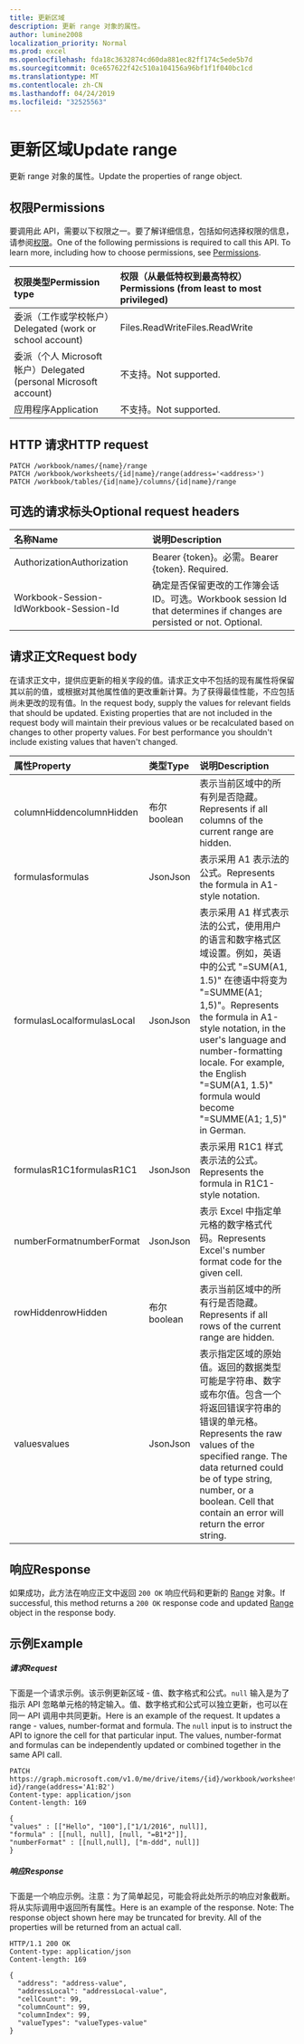 ```yaml
---
title: 更新区域
description: 更新 range 对象的属性。
author: lumine2008
localization_priority: Normal
ms.prod: excel
ms.openlocfilehash: fda18c3632874cd60da881ec82ff174c5ede5b7d
ms.sourcegitcommit: 0ce657622f42c510a104156a96bf1f1f040bc1cd
ms.translationtype: MT
ms.contentlocale: zh-CN
ms.lasthandoff: 04/24/2019
ms.locfileid: "32525563"
---
```

# <a name="update-range"></a><span data-ttu-id="25c96-103">更新区域</span><span class="sxs-lookup"><span data-stu-id="25c96-103">Update range</span></span>

<span data-ttu-id="25c96-104">更新 range 对象的属性。</span><span class="sxs-lookup"><span data-stu-id="25c96-104">Update the properties of range object.</span></span>
## <a name="permissions"></a><span data-ttu-id="25c96-105">权限</span><span class="sxs-lookup"><span data-stu-id="25c96-105">Permissions</span></span>
<span data-ttu-id="25c96-p101">要调用此 API，需要以下权限之一。要了解详细信息，包括如何选择权限的信息，请参阅[权限](/graph/permissions-reference)。</span><span class="sxs-lookup"><span data-stu-id="25c96-p101">One of the following permissions is required to call this API. To learn more, including how to choose permissions, see [Permissions](/graph/permissions-reference).</span></span>

|<span data-ttu-id="25c96-108">权限类型</span><span class="sxs-lookup"><span data-stu-id="25c96-108">Permission type</span></span>      | <span data-ttu-id="25c96-109">权限（从最低特权到最高特权）</span><span class="sxs-lookup"><span data-stu-id="25c96-109">Permissions (from least to most privileged)</span></span>              |
|:--------------------|:---------------------------------------------------------|
|<span data-ttu-id="25c96-110">委派（工作或学校帐户）</span><span class="sxs-lookup"><span data-stu-id="25c96-110">Delegated (work or school account)</span></span> | <span data-ttu-id="25c96-111">Files.ReadWrite</span><span class="sxs-lookup"><span data-stu-id="25c96-111">Files.ReadWrite</span></span>    |
|<span data-ttu-id="25c96-112">委派（个人 Microsoft 帐户）</span><span class="sxs-lookup"><span data-stu-id="25c96-112">Delegated (personal Microsoft account)</span></span> | <span data-ttu-id="25c96-113">不支持。</span><span class="sxs-lookup"><span data-stu-id="25c96-113">Not supported.</span></span>    |
|<span data-ttu-id="25c96-114">应用程序</span><span class="sxs-lookup"><span data-stu-id="25c96-114">Application</span></span> | <span data-ttu-id="25c96-115">不支持。</span><span class="sxs-lookup"><span data-stu-id="25c96-115">Not supported.</span></span> |

## <a name="http-request"></a><span data-ttu-id="25c96-116">HTTP 请求</span><span class="sxs-lookup"><span data-stu-id="25c96-116">HTTP request</span></span>
<!-- { "blockType": "ignored" } -->
```http
PATCH /workbook/names/{name}/range
PATCH /workbook/worksheets/{id|name}/range(address='<address>')
PATCH /workbook/tables/{id|name}/columns/{id|name}/range
```
## <a name="optional-request-headers"></a><span data-ttu-id="25c96-117">可选的请求标头</span><span class="sxs-lookup"><span data-stu-id="25c96-117">Optional request headers</span></span>
| <span data-ttu-id="25c96-118">名称</span><span class="sxs-lookup"><span data-stu-id="25c96-118">Name</span></span>       | <span data-ttu-id="25c96-119">说明</span><span class="sxs-lookup"><span data-stu-id="25c96-119">Description</span></span>|
|:-----------|:-----------|
| <span data-ttu-id="25c96-120">Authorization</span><span class="sxs-lookup"><span data-stu-id="25c96-120">Authorization</span></span>  | <span data-ttu-id="25c96-p102">Bearer {token}。必需。</span><span class="sxs-lookup"><span data-stu-id="25c96-p102">Bearer {token}. Required.</span></span> |
| <span data-ttu-id="25c96-123">Workbook-Session-Id</span><span class="sxs-lookup"><span data-stu-id="25c96-123">Workbook-Session-Id</span></span>  | <span data-ttu-id="25c96-p103">确定是否保留更改的工作簿会话 ID。可选。</span><span class="sxs-lookup"><span data-stu-id="25c96-p103">Workbook session Id that determines if changes are persisted or not. Optional.</span></span>|

## <a name="request-body"></a><span data-ttu-id="25c96-126">请求正文</span><span class="sxs-lookup"><span data-stu-id="25c96-126">Request body</span></span>
<span data-ttu-id="25c96-p104">在请求正文中，提供应更新的相关字段的值。请求正文中不包括的现有属性将保留其以前的值，或根据对其他属性值的更改重新计算。为了获得最佳性能，不应包括尚未更改的现有值。</span><span class="sxs-lookup"><span data-stu-id="25c96-p104">In the request body, supply the values for relevant fields that should be updated. Existing properties that are not included in the request body will maintain their previous values or be recalculated based on changes to other property values. For best performance you shouldn't include existing values that haven't changed.</span></span>

| <span data-ttu-id="25c96-130">属性</span><span class="sxs-lookup"><span data-stu-id="25c96-130">Property</span></span>     | <span data-ttu-id="25c96-131">类型</span><span class="sxs-lookup"><span data-stu-id="25c96-131">Type</span></span>   |<span data-ttu-id="25c96-132">说明</span><span class="sxs-lookup"><span data-stu-id="25c96-132">Description</span></span>|
|:---------------|:--------|:----------|
|<span data-ttu-id="25c96-133">columnHidden</span><span class="sxs-lookup"><span data-stu-id="25c96-133">columnHidden</span></span>|<span data-ttu-id="25c96-134">布尔</span><span class="sxs-lookup"><span data-stu-id="25c96-134">boolean</span></span>|<span data-ttu-id="25c96-135">表示当前区域中的所有列是否隐藏。</span><span class="sxs-lookup"><span data-stu-id="25c96-135">Represents if all columns of the current range are hidden.</span></span>|
|<span data-ttu-id="25c96-136">formulas</span><span class="sxs-lookup"><span data-stu-id="25c96-136">formulas</span></span>|<span data-ttu-id="25c96-137">Json</span><span class="sxs-lookup"><span data-stu-id="25c96-137">Json</span></span>|<span data-ttu-id="25c96-138">表示采用 A1 表示法的公式。</span><span class="sxs-lookup"><span data-stu-id="25c96-138">Represents the formula in A1-style notation.</span></span>|
|<span data-ttu-id="25c96-139">formulasLocal</span><span class="sxs-lookup"><span data-stu-id="25c96-139">formulasLocal</span></span>|<span data-ttu-id="25c96-140">Json</span><span class="sxs-lookup"><span data-stu-id="25c96-140">Json</span></span>|<span data-ttu-id="25c96-p105">表示采用 A1 样式表示法的公式，使用用户的语言和数字格式区域设置。例如，英语中的公式 "=SUM(A1, 1.5)" 在德语中将变为 "=SUMME(A1; 1,5)"。</span><span class="sxs-lookup"><span data-stu-id="25c96-p105">Represents the formula in A1-style notation, in the user's language and number-formatting locale.  For example, the English "=SUM(A1, 1.5)" formula would become "=SUMME(A1; 1,5)" in German.</span></span>|
|<span data-ttu-id="25c96-143">formulasR1C1</span><span class="sxs-lookup"><span data-stu-id="25c96-143">formulasR1C1</span></span>|<span data-ttu-id="25c96-144">Json</span><span class="sxs-lookup"><span data-stu-id="25c96-144">Json</span></span>|<span data-ttu-id="25c96-145">表示采用 R1C1 样式表示法的公式。</span><span class="sxs-lookup"><span data-stu-id="25c96-145">Represents the formula in R1C1-style notation.</span></span>|
|<span data-ttu-id="25c96-146">numberFormat</span><span class="sxs-lookup"><span data-stu-id="25c96-146">numberFormat</span></span>|<span data-ttu-id="25c96-147">Json</span><span class="sxs-lookup"><span data-stu-id="25c96-147">Json</span></span>|<span data-ttu-id="25c96-148">表示 Excel 中指定单元格的数字格式代码。</span><span class="sxs-lookup"><span data-stu-id="25c96-148">Represents Excel's number format code for the given cell.</span></span>|
|<span data-ttu-id="25c96-149">rowHidden</span><span class="sxs-lookup"><span data-stu-id="25c96-149">rowHidden</span></span>|<span data-ttu-id="25c96-150">布尔</span><span class="sxs-lookup"><span data-stu-id="25c96-150">boolean</span></span>|<span data-ttu-id="25c96-151">表示当前区域中的所有行是否隐藏。</span><span class="sxs-lookup"><span data-stu-id="25c96-151">Represents if all rows of the current range are hidden.</span></span>|
|<span data-ttu-id="25c96-152">values</span><span class="sxs-lookup"><span data-stu-id="25c96-152">values</span></span>|<span data-ttu-id="25c96-153">Json</span><span class="sxs-lookup"><span data-stu-id="25c96-153">Json</span></span>|<span data-ttu-id="25c96-p106">表示指定区域的原始值。返回的数据类型可能是字符串、数字或布尔值。包含一个将返回错误字符串的错误的单元格。</span><span class="sxs-lookup"><span data-stu-id="25c96-p106">Represents the raw values of the specified range. The data returned could be of type string, number, or a boolean. Cell that contain an error will return the error string.</span></span>|

## <a name="response"></a><span data-ttu-id="25c96-157">响应</span><span class="sxs-lookup"><span data-stu-id="25c96-157">Response</span></span>

<span data-ttu-id="25c96-158">如果成功，此方法在响应正文中返回 `200 OK` 响应代码和更新的 [Range](../resources/range.md) 对象。</span><span class="sxs-lookup"><span data-stu-id="25c96-158">If successful, this method returns a `200 OK` response code and updated [Range](../resources/range.md) object in the response body.</span></span>
## <a name="example"></a><span data-ttu-id="25c96-159">示例</span><span class="sxs-lookup"><span data-stu-id="25c96-159">Example</span></span>
##### <a name="request"></a><span data-ttu-id="25c96-160">请求</span><span class="sxs-lookup"><span data-stu-id="25c96-160">Request</span></span>
<span data-ttu-id="25c96-p107">下面是一个请求示例。该示例更新区域 - 值、数字格式和公式。`null` 输入是为了指示 API 忽略单元格的特定输入。值、数字格式和公式可以独立更新，也可以在同一 API 调用中共同更新。</span><span class="sxs-lookup"><span data-stu-id="25c96-p107">Here is an example of the request. It updates a range - values, number-format and formula. The `null` input is to instruct the API to ignore the cell for that particular input. The values, number-format and formulas can be independently updated or combined together in the same API call.</span></span> 

<!-- {
  "blockType": "request",
  "name": "update_range"
}-->
```http
PATCH https://graph.microsoft.com/v1.0/me/drive/items/{id}/workbook/worksheets/{sheet-id}/range(address='A1:B2')
Content-type: application/json
Content-length: 169

{
"values" : [["Hello", "100"],["1/1/2016", null]],
"formula" : [[null, null], [null, "=B1*2"]],
"numberFormat" : [[null,null], ["m-ddd", null]]
}
```
##### <a name="response"></a><span data-ttu-id="25c96-165">响应</span><span class="sxs-lookup"><span data-stu-id="25c96-165">Response</span></span>
<span data-ttu-id="25c96-p108">下面是一个响应示例。注意：为了简单起见，可能会将此处所示的响应对象截断。将从实际调用中返回所有属性。</span><span class="sxs-lookup"><span data-stu-id="25c96-p108">Here is an example of the response. Note: The response object shown here may be truncated for brevity. All of the properties will be returned from an actual call.</span></span>
<!-- {
  "blockType": "response",
  "truncated": true,
  "@odata.type": "microsoft.graph.workbookRange"
} -->
```http
HTTP/1.1 200 OK
Content-type: application/json
Content-length: 169

{
  "address": "address-value",
  "addressLocal": "addressLocal-value",
  "cellCount": 99,
  "columnCount": 99,
  "columnIndex": 99,
  "valueTypes": "valueTypes-value"
}
```

<!-- uuid: 8fcb5dbc-d5aa-4681-8e31-b001d5168d79
2015-10-25 14:57:30 UTC -->
<!-- {
  "type": "#page.annotation",
  "description": "Update range",
  "keywords": "",
  "section": "documentation",
  "suppressions": [
    "Warning: /api-reference/v1.0/api/range-update.md/update_range/numberFormat:
      Inconsistent types between parameter (Collection) and table (None)",
    "Warning: /api-reference/v1.0/api/range-update.md/update_range/values:
      Inconsistent types between parameter (Collection) and table (None)",
    "Error: /api-reference/v1.0/api/range-update.md/update_range/numberFormat:
      Type mismatch between example and table. Parameter name: numberFormat; example type (Collection(Collection)) is a collection, while the table description type (microsoft.graph.Json) is not.",
    "Error: /api-reference/v1.0/api/range-update.md/update_range/values:
      Type mismatch between example and table. Parameter name: values; example type (Collection(Collection)) is a collection, while the table description type (microsoft.graph.Json) is not."
  ],
  "tocPath": ""
}-->
